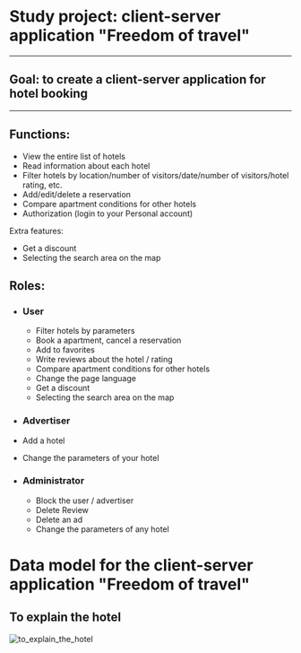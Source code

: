 # Study project: client-server application "Freedom of travel"
---------------------------
## Goal: to create a client-server application for hotel booking
---------------------------
## Functions:
- View the entire list of hotels
- Read information about each hotel
- Filter hotels by location/number of visitors/date/number of visitors/hotel rating, etc.
- Add/edit/delete a reservation
- Compare apartment conditions for other hotels
- Authorization (login to your Personal account)

Extra features:
- Get a discount
- Selecting the search area on the map
## Roles:
- ### User
  - Filter hotels by parameters
  - Book a apartment, cancel a reservation
  - Add to favorites
  - Write reviews about the hotel / rating
  - Compare apartment conditions for other hotels
  - Сhange the page language
  - Get a discount
  - Selecting the search area on the map  
 
 - ### Advertiser
  - Add a hotel
  - Change the parameters of your hotel
  
- ### Administrator
  - Block the user / advertiser
  - Delete Review
  - Delete an ad
  - Change the parameters of any hotel
 
# Data model for the client-server application "Freedom of travel"

## To explain the hotel
![to_explain_the_hotel](https://user-images.githubusercontent.com/87095649/129778915-a65efff9-c1ae-4905-aa5e-85b56799d968.PNG)

